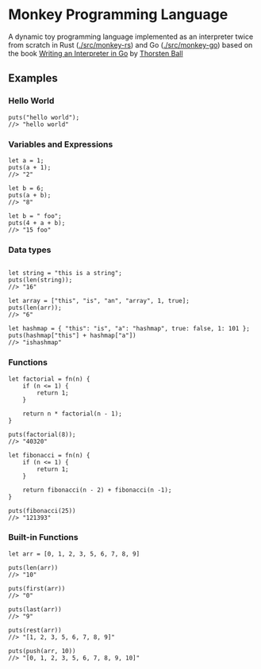 # Monkey Programming Language

A dynamic toy programming language implemented as an interpreter twice from scratch in Rust ([./src/monkey-rs](./src/monkey-rs)) and Go ([./src/monkey-go](./src/monkey-go)) based on the book [Writing an Interpreter in Go](https://interpreterbook.com/) by [Thorsten Ball](https://twitter.com/thorstenball)

## Examples

### Hello World
```monkey
puts("hello world");
//> "hello world"
```

### Variables and Expressions
```monkey
let a = 1;
puts(a + 1);
//> "2"

let b = 6;
puts(a + b);
//> "8"

let b = " foo";
puts(4 + a + b);
//> "15 foo"
```

### Data types
```monkey

let string = "this is a string";
puts(len(string));
//> "16"

let array = ["this", "is", "an", "array", 1, true];
puts(len(arr));
//> "6"

let hashmap = { "this": "is", "a": "hashmap", true: false, 1: 101 };
puts(hashmap["this"] + hashmap["a"])
//> "ishashmap"
```

### Functions

```monkey
let factorial = fn(n) {
    if (n <= 1) {
		return 1;
	}

    return n * factorial(n - 1);
}

puts(factorial(8));
//> "40320"

let fibonacci = fn(n) {
	if (n <= 1) {
		return 1;
	}

	return fibonacci(n - 2) + fibonacci(n -1);
}

puts(fibonacci(25))
//> "121393"
```

### Built-in Functions
```monkey
let arr = [0, 1, 2, 3, 5, 6, 7, 8, 9]

puts(len(arr))
//> "10"

puts(first(arr))
//> "0"

puts(last(arr))
//> "9"

puts(rest(arr))
//> "[1, 2, 3, 5, 6, 7, 8, 9]"

puts(push(arr, 10))
//> "[0, 1, 2, 3, 5, 6, 7, 8, 9, 10]"
```